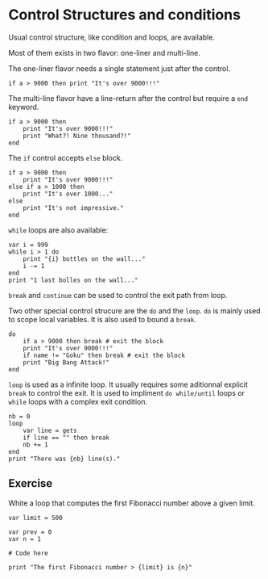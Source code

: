 # Control Structures and conditions

Usual control structure, like condition and loops, are available.

Most of them exists in two flavor: one-liner and multi-line.

The one-liner flavor needs a single statement just after the control.

~~~nit
if a > 9000 then print "It's over 9000!!!"
~~~

The multi-line flavor have a line-return after the control but require a `end` keyword.

~~~nit
if a > 9000 then
	print "It's over 9000!!!"
	print "What?! Nine thousand?!"
end
~~~


The `if` control accepts `else` block.

~~~nit
if a > 9000 then
	print "It's over 9000!!!"
else if a > 1000 then
	print "It's over 1000..."
else
	print "It's not impressive."
end
~~~

`while` loops are also available:

~~~nit
var i = 999
while i > 1 do
	print "{i} bottles on the wall..."
	i -= 1
end
print "1 last bolles on the wall..."
~~~


`break` and `continue` can be used to control the exit path from loop.


Two other special control strucure are the `do` and the `loop`.
`do` is mainly used to scope local variables. It is also used to bound a `break`.

~~~nit
do
	if a > 9000 then break # exit the block
	print "It's over 9000!!!"
	if name != "Goku" then break # exit the block
	print "Big Bang Attack!"
end
~~~

`loop` is used as a infinite loop. It usually requires some aditionnal explicit `break` to control the exit.
It is used to impliment `do while/until` loops or `while` loops with a complex exit condition.

~~~nit
nb = 0
loop
	var line = gets
	if line == "" then break
	nb += 1
end
print "There was {nb} line(s)."
~~~



## Exercise

White a loop that computes the first Fibonacci number above a given limit. 

~~~nit
var limit = 500

var prev = 0
var n = 1

# Code here

print "The first Fibonacci number > {limit} is {n}"
~~~

